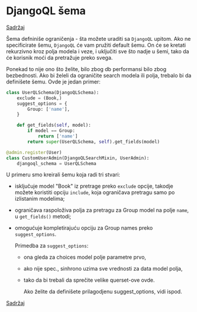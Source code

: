 # DjangoQL šema

[Sadržaj](00_sadrzaj.md)

Šema defniniše ograničenja - šta možete uraditi sa `DjangoQL` upitom. Ako ne specificirate šemu, `DjangoQL` će vam pružiti default šemu. On će se kretati rekurzivno kroz polja modela i veze, i uključiti sve što nadje u šemi, tako da će korisnik moći da pretražuje preko svega.

Ponekad to nije ono što želite, bilo zbog db performansi bilo zbog bezbednosti. Ako bi želeli da ograničite search modela ili polja, trebalo bi da definišete šemu. Ovde je jedan primer:

```py
class UserQLSchema(DjangoQLSchema):
    exclude = (Book,)
    suggest_options = {
        Group: ['name'],
    }

    def get_fields(self, model):
        if model == Group:
            return ['name']
        return super(UserQLSchema, self).get_fields(model)

@admin.register(User)
class CustomUserAdmin(DjangoQLSearchMixin, UserAdmin):
    djangoql_schema = UserQLSchema
```

U primeru smo kreirali šemu koja radi tri stvari:

- isključuje model "Book" iz pretrage preko `exclude` opcije, takodje možete koristiti opciju `include`, koja ograničava pretragu samo po izlistanim modelima;

- ograničava raspoloživa polja za pretragu za Group model na polje `name`, u `get_fields()` metodi;

- omogućuje kompletirajuću opciju za Group names preko `suggest_options`.

  Primedba za `suggest_options`:
  - ona gleda za choices model polje parametre prvo,
  - ako nije spec., sinhrono uzima sve vrednosti za data model polja,
  - tako da bi trebali da sprečite velike querset-ove ovde.

    Ako želite da definišete prilagodjenu suggest_options, vidi ispod.

[Sadržaj](00_sadrzaj.md)

